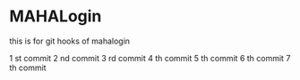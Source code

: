 # MAHALogin
this is for git hooks  of mahalogin

1 st commit
2 nd commit
3 rd commit
4 th commit
5 th commit
6 th commit
7 th commit

